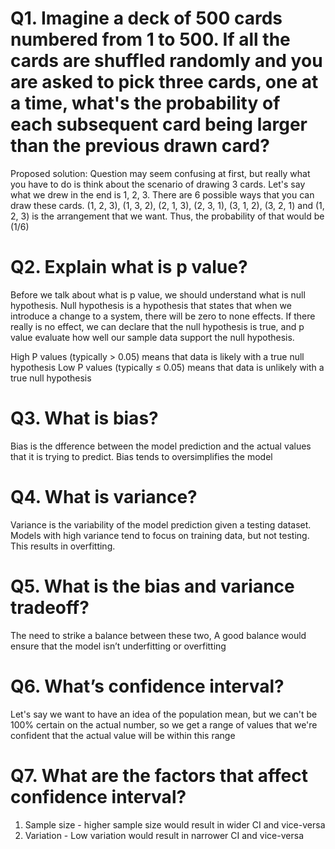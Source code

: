 # Q1. Imagine a deck of 500 cards numbered from 1 to 500. If all the cards are shuffled randomly and you are asked to pick three cards, one at a time, what's the probability of each subsequent card being larger than the previous drawn card?


Proposed solution: Question may seem confusing at first, but really what you have to do is think about the scenario of drawing 3 cards.
Let's say what we drew in the end is 1, 2, 3. There are 6 possible ways that you can draw these cards. (1, 2, 3), (1, 3, 2), (2, 1, 3),
(2, 3, 1), (3, 1, 2), (3, 2, 1) and (1, 2, 3) is the arrangement that we want. Thus, the probability of that would be (1/6)

# Q2. Explain what is p value?
Before we talk about what is p value, we should understand what is null hypothesis. Null hypothesis is a hypothesis that states that when we
introduce a change to a system, there will be zero to none effects. If there really is no effect, we can declare that the null 
hypothesis is true, and p value evaluate how well our sample data support the null hypothesis.

High P values (typically > 0.05) means that data is likely with a true null hypothesis
Low P values (typically ≤ 0.05) means that data is unlikely with a true null hypothesis

# Q3. What is bias?
Bias is the dfference between the model prediction and the actual values that it is trying to predict. Bias tends to oversimplifies the model

# Q4. What is variance?
Variance is the variability of the model prediction given a testing dataset. Models with high variance tend to focus on training data, but not testing. This results in overfitting.

# Q5. What is the bias and variance tradeoff?
The need to strike a balance between these two, A good balance would ensure that the model isn’t underfitting or overfitting

# Q6. What’s confidence interval?
Let's say we want to have an idea of the population mean, but we can't be 100% certain on the actual number, so we get a range of values that we're confident that the actual value will be within this range

# Q7. What are the factors that affect confidence interval?
1. Sample size - higher sample size would result in wider CI and vice-versa
2. Variation - Low variation would result in narrower CI and vice-versa
